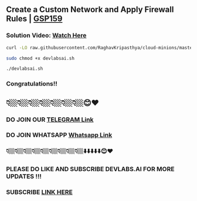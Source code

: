 
##  Create a Custom Network and Apply Firewall Rules | [GSP159](https://www.cloudskillsboost.google/focuses/102551?parent=catalog)

###  **Solution Video:** [Watch Here](https://youtu.be/Lz6WptOwb68)



```bash
curl -LO raw.githubusercontent.com/RaghavKripasthya/cloud-minions/master/Create%20a%20Custom%20Network%20and%20Apply%20Firewall%20Rules/devlabsai.sh

sudo chmod +x devlabsai.sh

./devlabsai.sh
```


### Congratulations!!
## 👇🏼👇🏼👇🏼👇🏼👇🏼👇🏼👇🏼😊❤️
### DO JOIN OUR [TELEGRAM Link](https://t.me/+VsYwuNuMI9NiNzM9) 
### DO JOIN WHATSAPP [Whatsapp Link](https://chat.whatsapp.com/BeGG0HXiM469i3WFMgm4qs)
### 👇🏼👇🏼👇🏼👇🏼👇🏼👇🏼👇🏼👇🏼👇🏼⬇️⬇️⬇️⬇️⬇️😊❤️
### PLEASE DO LIKE AND SUBSCRIBE DEVLABS.AI FOR MORE UPDATES !!!
### SUBSCRIBE [LINK HERE](https://www.youtube.com/channel/UCVFPYmP2CZvVmICxw7YHT8A)













